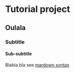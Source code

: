 Tutorial project
================
Oulala
-------
### Subtitle
#### Sub-subtitle
Blabla bla
see [mardown syntax](TODO)
